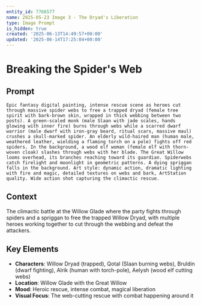 ```yaml
---
entity_id: 7766577
name: 2025-05-23 Image 3 - The Dryad's Liberation
type: Image Prompt
is_hidden: true
created: '2025-06-13T14:49:57+00:00'
updated: '2025-06-14T17:25:04+00:00'
---
```


# Breaking the Spider's Web

## Prompt

```
Epic fantasy digital painting, intense rescue scene as heroes cut through massive spider webs to free a trapped dryad (female tree spirit with bark-brown skin, wrapped in thick webbing between two posts). A green-scaled monk (male Slaan with jade scales, hands glowing with inner fire) burns through webs while a scarred dwarf warrior (male dwarf with iron-gray beard, ritual scars, massive maul) crushes a skull-marked spider. An elderly wild-haired man (human male, weathered leather, wielding a flaming torch on a pole) fights off red spiders. In the background, a wood elf woman (female elf with thorn-woven cloak) slashes through webs with her blade. The Great Willow looms overhead, its branches reaching toward its guardian. Spiderwebs catch firelight and moonlight in geometric patterns. A dying spriggan falls in the background. Art style: dynamic action, dramatic lighting with fire and magic, detailed textures on webs and bark, ArtStation quality. Wide action shot capturing the climactic rescue.

```

## Context

The climactic battle at the Willow Glade where the party fights through spiders and a spriggan to free the trapped Willow Dryad, with multiple heroes working together to cut through the webbing and defeat the attackers.

## Key Elements

- **Characters**: Willow Dryad (trapped), Qotal (Slaan burning webs), Bruldin (dwarf fighting), Alrik (human with torch-pole), Aelysh (wood elf cutting webs)
- **Location**: Willow Glade with the Great Willow
- **Mood**: Heroic rescue, intense combat, magical liberation
- **Visual Focus**: The web-cutting rescue with combat happening around it